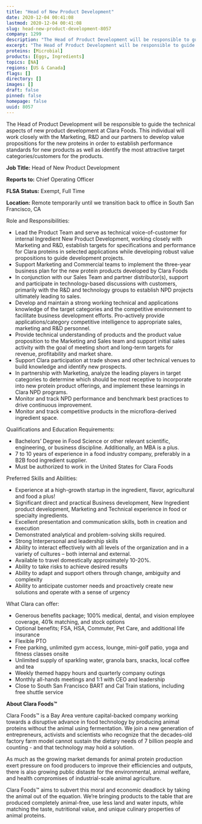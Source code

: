 ```yaml
---
title: "Head of New Product Development"
date: 2020-12-04 00:41:08
lastmod: 2020-12-04 00:41:08
slug: head-new-product-development-8057
company: 1299
description: "The Head of Product Development will be responsible to guide the technical aspects of new product development at Clara Foods. This individual will work closely with the Marketing, R&D and our partners to develop value propositions for the new proteins in order to establish performance standards for new products as well as identify the most attractive target categories/customers for the products.Job Title: Head of New Product DevelopmentReports to: Chief Operating OfficerFLSA Status: Exempt, Full Time"
excerpt: "The Head of Product Development will be responsible to guide the technical aspects of new product development at Clara Foods. This individual will work closely with the Marketing, R&D and our partners to develop value propositions for the new proteins in order to establish performance standards for new products as well as identify the most attractive target categories/customers for the products.Job Title: Head of New Product DevelopmentReports to: Chief Operating OfficerFLSA Status: Exempt, Full Time"
proteins: [Microbial]
products: [Eggs, Ingredients]
topics: [NA]
regions: [US & Canada]
flags: []
directory: []
images: []
draft: false
pinned: false
homepage: false
uuid: 8057
---
```

<p>The Head of Product Development will be responsible to guide the technical aspects of new product development at Clara Foods. This individual will work closely with the Marketing, R&D and our partners to develop value propositions for the new proteins in order to establish performance standards for new products as well as identify the most attractive target categories/customers for the products.</p>
<p><strong>Job Title:</strong> Head of New Product Development</p>
<p><strong>Reports to:</strong> Chief Operating Officer</p>
<p><strong>FLSA Status:</strong> Exempt, Full Time</p>
<p><strong>Location:</strong> Remote temporarily until we transition back to office in South San Francisco, CA</p>
<p>Role and Responsibilities:</p>
<ul>
<li>Lead the Product Team and serve as technical voice-of-customer for internal Ingredient New Product Development, working closely with Marketing and R&D, establish targets for specifications and performance for Clara proteins in selected applications while developing robust value propositions to guide development projects.</li>
<li>Support Marketing and Commercial teams to implement the three-year business plan for the new protein products developed by Clara Foods</li>
<li>In conjunction with our Sales Team and partner distributor(s), support and participate in technology-based discussions with customers, primarily with the R&D and technology groups to establish NPD projects ultimately leading to sales.</li>
<li>Develop and maintain a strong working technical and applications knowledge of the target categories and the competitive environment to facilitate business development efforts. Pro-actively provide applications/category competitive intelligence to appropriate sales, marketing and R&D personnel.</li>
<li>Provide technical understanding of products and the product value proposition to the Marketing and Sales team and support initial sales activity with the goal of meeting short and long-term targets for revenue, profitability and market share.</li>
<li>Support Clara participation at trade shows and other technical venues to build knowledge and identify new prospects.</li>
<li>In partnership with Marketing, analyze the leading players in target categories to determine which should be most receptive to incorporate into new protein product offerings, and implement these learnings in Clara NPD programs.</li>
<li>Monitor and track NPD performance and benchmark best practices to drive continuous improvement.</li>
<li>Monitor and track competitive products in the microflora-derived ingredient space.</li>
</ul>
<p>Qualifications and Education Requirements:</p>
<ul>
<li>Bachelors’ Degree in Food Science or other relevant scientific, engineering, or business discipline. Additionally, an MBA is a plus.</li>
<li>7 to 10 years of experience in a food industry company, preferably in a B2B food ingredient supplier.</li>
<li>Must be authorized to work in the United States for Clara Foods</li>
</ul>
<p>Preferred Skills and Abilities:</p>
<ul>
<li>Experience at a high-growth startup in the ingredient, flavor, agricultural and food a plus!</li>
<li>Significant direct and practical Business development, New Ingredient product development, Marketing and Technical experience in food or specialty ingredients.</li>
<li>Excellent presentation and communication skills, both in creation and execution</li>
<li>Demonstrated analytical and problem-solving skills required.</li>
<li>Strong Interpersonal and leadership skills</li>
<li>Ability to interact effectively with all levels of the organization and in a variety of cultures – both internal and external.</li>
<li>Available to travel domestically approximately 10-20%.</li>
<li>Ability to take risks to achieve desired results</li>
<li>Ability to adapt and support others through change, ambiguity and complexity</li>
<li>Ability to anticipate customer needs and proactively create new solutions and operate with a sense of urgency</li>
</ul>
<p>What Clara can offer:</p>
<ul>
<li>Generous benefits package; 100% medical, dental, and vision employee coverage, 401k matching, and stock options</li>
<li>Optional benefits; FSA, HSA, Commuter, Pet Care, and additional life insurance</li>
<li>Flexible PTO</li>
<li>Free parking, unlimited gym access, lounge, mini-golf patio, yoga and fitness classes onsite</li>
<li>Unlimited supply of sparkling water, granola bars, snacks, local coffee and tea</li>
<li>Weekly themed happy hours and quarterly company outings</li>
<li>Monthly all-hands meetings and 1:1 with CEO and leadership</li>
<li>Close to South San Francisco BART and Cal Train stations, including free shuttle service</li>
</ul>
<p><strong>About Clara Foods™</strong></p>
<p>Clara Foods™ is a Bay Area venture capital-backed company working towards a disruptive advance in food technology by producing animal proteins without the animal using fermentation. We join a new generation of entrepreneurs, activists and scientists who recognize that the decades-old factory farm model cannot sustain the dietary needs of 7 billion people and counting - and that technology may hold a solution.</p>
<p>As much as the growing market demands for animal protein production exert pressure on food producers to improve their efficiencies and outputs, there is also growing public distaste for the environmental, animal welfare, and health compromises of industrial-scale animal agriculture.</p>
<p>Clara Foods™ aims to subvert this moral and economic deadlock by taking the animal out of the equation. We’re bringing products to the table that are produced completely animal-free, use less land and water inputs, while matching the taste, nutritional value, and unique culinary properties of animal proteins.</p>

